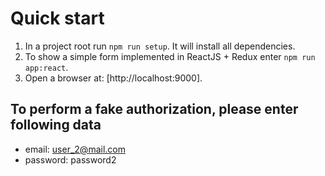 # Quick start

1. In a project root run `npm run setup`. It will install all dependencies. 
2. To show a simple form implemented in ReactJS + Redux enter `npm run app:react`.
4. Open a browser at: [http://localhost:9000].

## To perform a fake authorization, please enter following data
- email: user_2@mail.com 
- password: password2 

  


 

